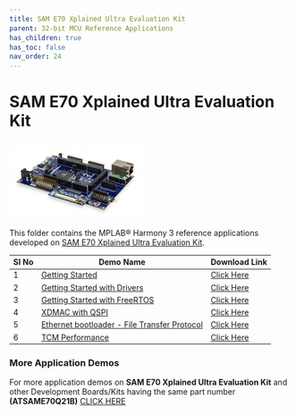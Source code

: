 ```yaml
---
title: SAM E70 Xplained Ultra Evaluation Kit
parent: 32-bit MCU Reference Applications
has_children: true
has_toc: false
nav_order: 24
---
```

# SAM E70 Xplained Ultra Evaluation Kit
<h4 align="left"> <img src = "image.jpg"> </h4>


This folder contains the MPLAB® Harmony 3 reference applications developed on [SAM E70 Xplained Ultra Evaluation Kit](https://www.microchip.com/Developmenttools/ProductDetails/DM320113).   

|SI No| Demo Name | Download Link |
| --- | --- | -- |
| 1 | [Getting Started](./same70_getting_started/readme.md) | [Click Here](https://github.com/Microchip-MPLAB-Harmony/reference_apps/releases/latest/download/same70_getting_started.zip) |
| 2 | [Getting Started with Drivers](./getting_started_drv/readme.md) |  [Click Here](https://github.com/Microchip-MPLAB-Harmony/reference_apps/releases/latest/download/getting_started_drv.zip) |
| 3 | [Getting Started with FreeRTOS](./getting_started_freertos/readme.md) |  [Click Here](https://github.com/Microchip-MPLAB-Harmony/reference_apps/releases/latest/download/getting_started_freertos.zip) |
| 4 | [XDMAC with QSPI](./qspi_xdmac_read_write/readme.md) |  [Click Here](https://github.com/Microchip-MPLAB-Harmony/reference_apps/releases/latest/download/qspi_xdmac_read_write.zip) |
| 5 | [Ethernet bootloader - File Transfer Protocol](./ftp_bootloader/readme.md) |  [Click Here](https://github.com/Microchip-MPLAB-Harmony/reference_apps/releases/latest/download/ftp_bootloader.zip) |
| 6 | [TCM Performance](./same70_tcm_performance/readme.md) |  [Click Here](https://github.com/Microchip-MPLAB-Harmony/reference_apps/releases/latest/download/same70_tcm_performance.zip) |


### More Application Demos

For more application demos on **SAM E70 Xplained Ultra Evaluation Kit** and other Development Boards/Kits having the same part number **(ATSAME70Q21B)** <a href="https://mplab-discover.microchip.com/v1/itemtype/com.microchip.ide.project?s0=ATSAME70Q21B" target="_blank"> CLICK HERE </a>
